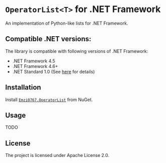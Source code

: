 # `OperatorList<T>` for .NET Framework

An implementation of Python-like lists for .NET Framework.

## Compatible .NET versions:

The library is compatible with following versions of .NET Framework:

* .NET Framework 4.5
* .NET Framework 4.6+
* .NET Standard 1.0 (See [here](https://blogs.msdn.microsoft.com/dotnet/2016/09/26/introducing-net-standard/) for details)

## Installation

Install [`Emzi0767.OperatorList`](https://www.nuget.org/packages/Emzi0767.OperatorList) from NuGet.

## Usage

TODO

## License

The project is licensed under Apache License 2.0.